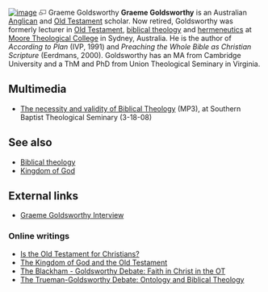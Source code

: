 [![image](images/a/a7/Graeme.jpg)](http://www.theopedia.com/File:Graeme.jpg)
[![image](data:image/png;base64,iVBORw0KGgoAAAANSUhEUgAAAA8AAAALCAAAAACFLIiAAAAAAnRSTlMA/1uRIrUAAABPSURBVAjXY/j///+5vXDwjAHIr26ZAgXZe8H8a/+hoIcw/9nevdVL9+79DuPvzQYZFPUezu8BMZLXgkExnD8HAu6hqv//n+HZVjD4DuUDAKlChD3fj6aPAAAAAElFTkSuQmCC)](http://www.theopedia.com/File:Graeme.jpg "Enlarge")
Graeme Goldsworthy
**Graeme Goldsworthy** is an Australian
[Anglican](Anglican "Anglican") and
[Old Testament](Old_Testament "Old Testament") scholar. Now
retired, Goldsworthy was formerly lecturer in
[Old Testament](Old_Testament "Old Testament"),
[biblical theology](Biblical_theology "Biblical theology") and
[hermeneutics](Hermeneutics "Hermeneutics") at
[Moore Theological College](Moore_Theological_College "Moore Theological College")
in Sydney, Australia. He is the author of *According to Plan* (IVP,
1991) and *Preaching the Whole Bible as Christian Scripture*
(Eerdmans, 2000). Goldsworthy has an MA from Cambridge University
and a ThM and PhD from Union Theological Seminary in Virginia.

## Multimedia

-   [The necessity and validity of Biblical Theology](http://www.sbts.edu/MP3/spring2008/20080318goldsworthy.mp3)
    (MP3), at Southern Baptist Theological Seminary (3-18-08)


## See also

-   [Biblical theology](Biblical_theology "Biblical theology")
-   [Kingdom of God](Kingdom_of_God "Kingdom of God")

## External links

-   [Graeme Goldsworthy Interview](http://www.buzzardblog.com/2007/02/26/graeme-goldsworthy-interview/)

### Online writings

-   [Is the Old Testament for Christians?](http://www.opc.org/new_horizons/NH01/0001b.html)
-   [The Kingdom of God and the Old Testament](http://www.beginningwithmoses.org/articles/golds1.htm)
-   [The Blackham - Goldsworthy Debate: Faith in Christ in the OT](http://www.duke.edu/~aa13/theology/Goldsworthy.html)
-   [The Trueman-Goldsworthy Debate: Ontology and Biblical Theology](http://www.theologian.org.uk/doctrine/trueman-goldsworthy_goldsworthy.html)



